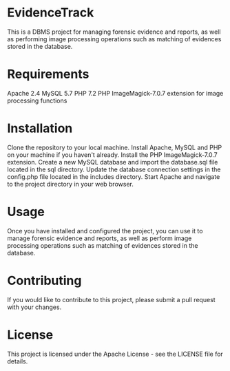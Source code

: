 # EvidenceTrack

This is a DBMS project for managing forensic evidence and reports, as well as performing image processing operations such as matching of evidences stored in the database.

# Requirements
Apache 2.4
MySQL 5.7
PHP 7.2
PHP ImageMagick-7.0.7 extension for image processing functions

# Installation
Clone the repository to your local machine.
Install Apache, MySQL and PHP on your machine if you haven't already.
Install the PHP ImageMagick-7.0.7 extension.
Create a new MySQL database and import the database.sql file located in the sql directory.
Update the database connection settings in the config.php file located in the includes directory.
Start Apache and navigate to the project directory in your web browser.

# Usage
Once you have installed and configured the project, you can use it to manage forensic evidence and reports, as well as perform image processing operations such as matching of evidences stored in the database.

# Contributing
If you would like to contribute to this project, please submit a pull request with your changes.

# License
This project is licensed under the Apache License - see the LICENSE file for details.
